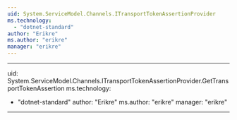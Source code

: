 ```yaml
---
uid: System.ServiceModel.Channels.ITransportTokenAssertionProvider
ms.technology: 
  - "dotnet-standard"
author: "Erikre"
ms.author: "erikre"
manager: "erikre"
---
```


---
uid: System.ServiceModel.Channels.ITransportTokenAssertionProvider.GetTransportTokenAssertion
ms.technology: 
  - "dotnet-standard"
author: "Erikre"
ms.author: "erikre"
manager: "erikre"
---
